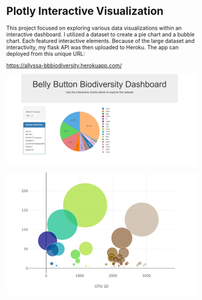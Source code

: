 # Plotly Interactive Visualization #

This project focused on exploring various data visualizations within an interactive dashboard.  I utilized a dataset to create a pie chart and a bubble chart.  Each featured interactive elements.  Because of the large dataset and interactivity, my flask API was then uploaded to Heroku.  The app can deployed from this unique URL:

  https://allyssa-bbbiodiversity.herokuapp.com/
  
  ![Dashboard1](Images/HerokuPlotlySnapshot.png)
  
  ![Dashboard2](Images/newplot.png)
